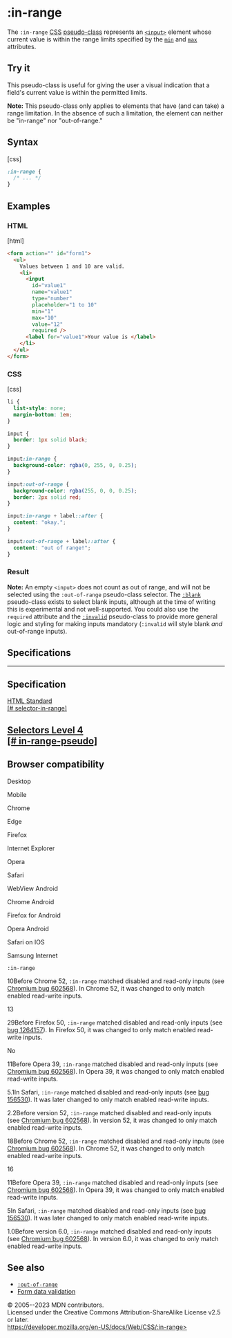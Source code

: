:in-range
=========

The `:in-range` [CSS](https://developer.mozilla.org/en-US/docs/Web/CSS)
[pseudo-class](pseudo-classes.md) represents an
[`<input>`](https://developer.mozilla.org/en-US/docs/Web/HTML/Element/input)
element whose current value is within the range limits specified by the
[`min`](https://developer.mozilla.org/en-US/docs/Web/HTML/Element/input#min)
and
[`max`](https://developer.mozilla.org/en-US/docs/Web/HTML/Element/input#max)
attributes.

Try it
------

This pseudo-class is useful for giving the user a visual indication that
a field\'s current value is within the permitted limits.

**Note:** This pseudo-class only applies to elements that have (and can
take) a range limitation. In the absence of such a limitation, the
element can neither be \"in-range\" nor \"out-of-range.\"

Syntax
------

[css]

```css
:in-range {
  /* ... */
}
```

Examples
--------

### HTML

[html]

```html
<form action="" id="form1">
  <ul>
    Values between 1 and 10 are valid.
    <li>
      <input
        id="value1"
        name="value1"
        type="number"
        placeholder="1 to 10"
        min="1"
        max="10"
        value="12"
        required />
      <label for="value1">Your value is </label>
    </li>
  </ul>
</form>
```

### CSS

[css]

```css
li {
  list-style: none;
  margin-bottom: 1em;
}

input {
  border: 1px solid black;
}

input:in-range {
  background-color: rgba(0, 255, 0, 0.25);
}

input:out-of-range {
  background-color: rgba(255, 0, 0, 0.25);
  border: 2px solid red;
}

input:in-range + label::after {
  content: "okay.";
}

input:out-of-range + label::after {
  content: "out of range!";
}
```

### Result

**Note:** An empty `<input>` does not count as out of range, and will
not be selected using the `:out-of-range` pseudo-class selector. The
[`:blank`](:blank) pseudo-class exists to select blank inputs, although
at the time of writing this is experimental and not well-supported. You
could also use the `required` attribute and the [`:invalid`](:invalid)
pseudo-class to provide more general logic and styling for making inputs
mandatory (`:invalid` will style blank *and* out-of-range inputs).

Specifications
--------------

  ------------------------------------------------------------------------------------------------------------

Specification
  ------------------------------------------------------------------------------------------------------------

  [HTML Standard\
  [\#
  selector-in-range]](https://html.spec.whatwg.org/multipage/semantics-other.html#selector-in-range)

[Selectors Level 4\
  [\# in-range-pseudo]](https://drafts.csswg.org/selectors/#in-range-pseudo)
  ------------------------------------------------------------------------------------------------------------

Browser compatibility
---------------------

Desktop

Mobile

Chrome

Edge

Firefox

Internet Explorer

Opera

Safari

WebView Android

Chrome Android

Firefox for Android

Opera Android

Safari on IOS

Samsung Internet

`:in-range`

10Before Chrome 52, `:in-range` matched disabled and read-only inputs
(see [Chromium bug 602568](https://crbug.com/602568)). In Chrome 52, it
was changed to only match enabled read-write inputs.

13

29Before Firefox 50, `:in-range` matched disabled and read-only inputs
(see [bug 1264157](https://bugzil.la/1264157)). In Firefox 50, it was
changed to only match enabled read-write inputs.

No

11Before Opera 39, `:in-range` matched disabled and read-only inputs
(see [Chromium bug 602568](https://crbug.com/602568)). In Opera 39, it
was changed to only match enabled read-write inputs.

5.1In Safari, `:in-range` matched disabled and read-only inputs (see
[bug 156530](https://webkit.org/b/156530)). It was later changed to only
match enabled read-write inputs.

2.2Before version 52, `:in-range` matched disabled and read-only inputs
(see [Chromium bug 602568](https://crbug.com/602568)). In version 52, it
was changed to only match enabled read-write inputs.

18Before Chrome 52, `:in-range` matched disabled and read-only inputs
(see [Chromium bug 602568](https://crbug.com/602568)). In Chrome 52, it
was changed to only match enabled read-write inputs.

16

11Before Opera 39, `:in-range` matched disabled and read-only inputs
(see [Chromium bug 602568](https://crbug.com/602568)). In Opera 39, it
was changed to only match enabled read-write inputs.

5In Safari, `:in-range` matched disabled and read-only inputs (see [bug
156530](https://webkit.org/b/156530)). It was later changed to only
match enabled read-write inputs.

1.0Before version 6.0, `:in-range` matched disabled and read-only inputs
(see [Chromium bug 602568](https://crbug.com/602568)). In version 6.0,
it was changed to only match enabled read-write inputs.

See also
--------

- [`:out-of-range`](:out-of-range)
- [Form data
    validation](https://developer.mozilla.org/en-US/docs/Learn/Forms/Form_validation)

© 2005--2023 MDN contributors.\
Licensed under the Creative Commons Attribution-ShareAlike License v2.5
or later.\
https://developer.mozilla.org/en-US/docs/Web/CSS/:in-range>
